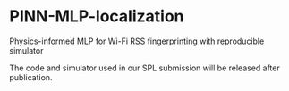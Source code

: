 # PINN-MLP-localization
Physics-informed MLP for Wi-Fi RSS fingerprinting with reproducible simulator

The code and simulator used in our SPL submission will be released after publication.
